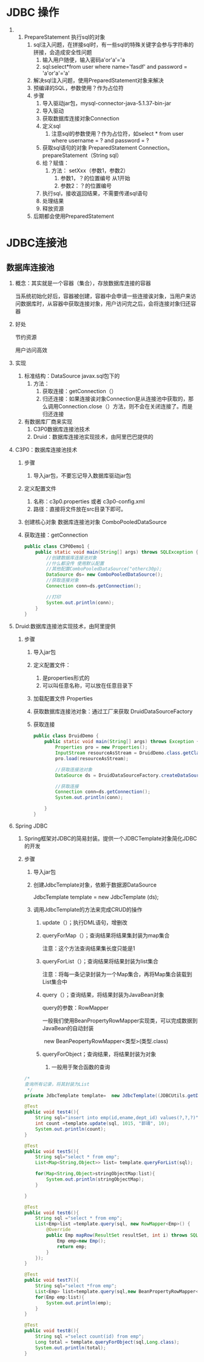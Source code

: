 # JDBC 操作

1.   
   1. PrepareStatement 执行sql的对象
      1. sql注入问题，在拼接sql时，有一些sql的特殊关键字会参与字符串的拼接，会造成安全性问题
         1. 输入用户随便，输入密码a'or'a'='a
         2. sql:select*from user where name='fasdf' and password = 'a'or'a'='a'
      2. 解决sql注入问题，使用PreparedStatement对象来解决
      3. 预编译的SQL，参数使用？作为占位符
      4. 步骤
         1. 导入驱动jar包，mysql-connector-java-5.1.37-bin-jar
         2. 导入驱动
         3. 获取数据库连接对象Connection
         4. 定义sql
            1. 注意sql的参数使用？作为占位符，如select * from user where username = ? and password = ?
         5. 获取sql语句的对象 PreparedStatement Connection。prepareStatement（String sql）
         6. 给？赋值：
            1. 方法： setXxx（参数1，参数2）
               1. 参数1，？的位置编号 从1开始
               2. 参数2：？的位置编号
         7. 执行sql，接收返回结果，不需要传递sql语句
         8. 处理结果
         9. 释放资源
      5. 后期都会使用PreparedStatement

# JDBC连接池

## 数据库连接池

1. 概念：其实就是一个容器（集合），存放数据库连接的容器

   当系统初始化好后，容器被创建，容器中会申请一些连接诶对象，当用户来访问数据库时，从容器中获取连接对象，用户访问完之后，会将连接对象归还容器

2. 好处

   节约资源

   用户访问高效

3. 实现

   1. 标准结构：DataSource javax.sql包下的
      1. 方法：
         1. 获取连接：getConnection（）
         2. 归还连接：如果连接诶对象Connection是从连接池中获取的，那么调用Connection.close（）方法，则不会在关闭连接了。而是归还连接
   2. 有数据库厂商来实现
      1. C3P0数据库连接池技术
      2. Druid：数据库连接池实现技术，由阿里巴巴提供的

4. C3P0：数据库连接池技术

   1. 步骤

      1. 导入jar包，不要忘记导入数据库驱动jar包

   2. 定义配置文件

      1. 名称：c3p0.properties 或者 c3p0-config.xml
      2. 路径：直接将文件放在src目录下即可。

   3. 创建核心对象 数据库连接池对象 ComboPooledDataSource

   4. 获取连接：getConnection

      ```java
      public class C3P0Demo1 {
          public static void main(String[] args) throws SQLException {
              //创建数据库连接池对象
              //什么都没传 使用默认配置
              //其他配置ComboPooledDataSource("otherc30p);
              DataSource ds= new ComboPooledDataSource();
              //获取连接对象
              Connection conn=ds.getConnection();
      
              //打印
              System.out.println(conn);
          }
      }
      ```

5. Druid:数据库连接池实现技术，由阿里提供

   1. 步骤

      1. 导入jar包

      2. 定义配置文件：

         1. 是properties形式的
         2. 可以叫任意名称，可以放在任意目录下

      3. 加载配置文件 Properties

      4. 获取数据库连接池对象：通过工厂来获取 DruidDataSourceFactory

      5. 获取连接

         ```java
         public class DruidDemo {
             public static void main(String[] args) throws Exception {
                 Properties pro = new Properties();
                 InputStream resourceAsStream = DruidDemo.class.getClassLoader().getResourceAsStream("druid.properties");
                 pro.load(resourceAsStream);
         
                 //获取连接池对象
                 DataSource ds = DruidDataSourceFactory.createDataSource(pro);
         
                 //获取连接
                 Connection conn=ds.getConnection();
                 System.out.println(conn);
         
             }
         }
         ```

6. Spring JDBC

   1. Spring框架对JDBC的简易封装。提供一个JDBCTemplate对象简化JDBC的开发

   2. 步骤

      1. 导入jar包

      2. 创建JdbcTemplate对象，依赖于数据源DataSource

         JdbcTemplate template = new JdbcTemplate (ds);

      3. 调用JdbcTemplate的方法来完成CRUD的操作

         1. update（）；执行DML语句，增删改

         2. queryForMap（）；查询结果将结果集封装为map集合

            注意：这个方法查询结果集长度只能是1

         3. queryForList（）；查询结果将结果封装为list集合

            注意：将每一条记录封装为一个Map集合，再将Map集合装载到List集合中

         4. query（）；查询结果，将结果封装为JavaBean对象

            query的参数：RowMapper

            ​	一般我们使用BeanPropertyRowMapper实现类，可以完成数据到JavaBean的自动封装

            ​	new BeanPeopertyRowMapper<类型>(类型.class)

         5. queryForObject；查询结果，将结果封装为对象

            1. 一般用于聚合函数的查询

      ```java
      /*
      查询所有记录，将其封装为List
       */
      private JdbcTemplate template=  new JdbcTemplate((JDBCUtils.getDataSource()));
      
      @Test
      public void test4(){
          String sql="insert into emp(id,ename,dept_id) values(?,?,?)";
          int count =template.update(sql, 1015, "郭靖", 10);
          System.out.println(count);
      }
      
      @Test
      public void test5(){
          String sql="select * from emp";
          List<Map<String,Object>> list= template.queryForList(sql);
      
          for(Map<String,Object>stringObjectMap:list){
              System.out.println(stringObjectMap);
          }
      
      }
      
      @Test
      public void test6(){
          String sql ="select * from emp";
          List<Emp>list =template.query(sql, new RowMapper<Emp>() {
              @Override
              public Emp mapRow(ResultSet resultSet, int i) throws SQLException {
                  Emp emp=new Emp();
                  return emp;
              }
          });
      }
      
      @Test
      public void test7(){
          String sql="select *from emp";
          List<Emp> list=template.query(sql,new BeanPropertyRowMapper<Emp>(Emp.class));
          for(Emp emp:list){
              System.out.println(emp);
          }
      }
      
      @Test
      public void test8(){
          String sql ="select count(id) from emp";
          Long total = template.queryForObject(sql,Long.class);
          System.out.println(total);
      }
      ```
